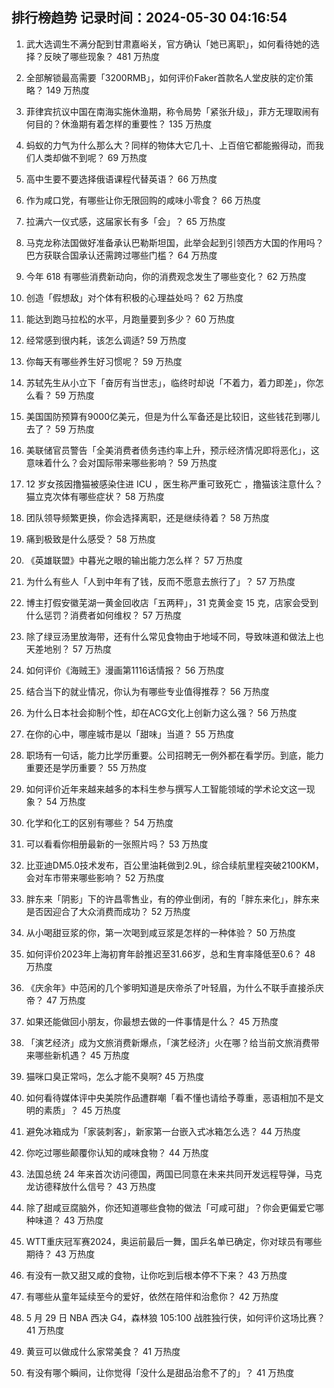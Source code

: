 
## 排行榜趋势 记录时间：2024-05-30 04:16:54
  
  1. 武大选调生不满分配到甘肃嘉峪关，官方确认「她已离职」，如何看待她的选择？反映了哪些现象？ 481 万热度
    
  2. 全部解锁最高需要「3200RMB」，如何评价Faker首款名人堂皮肤的定价策略？ 149 万热度
    
  3. 菲律宾抗议中国在南海实施休渔期，称令局势「紧张升级」，菲方无理取闹有何目的？休渔期有着怎样的重要性？ 135 万热度
    
  4. 蚂蚁的力气为什么那么大？同样的物体大它几十、上百倍它都能搬得动，而我们人类却做不到呢？ 69 万热度
    
  5. 高中生要不要选择俄语课程代替英语？ 66 万热度
    
  6. 作为咸口党，有哪些让你无限回购的咸味小零食？ 66 万热度
    
  7. 拉满六一仪式感，这届家长有多「会」？ 65 万热度
    
  8. 马克龙称法国做好准备承认巴勒斯坦国，此举会起到引领西方大国的作用吗？巴方获联合国承认还需跨过哪些门槛？ 64 万热度
    
  9. 今年 618 有哪些消费新动向，你的消费观念发生了哪些变化？ 62 万热度
    
  10. 创造「假想敌」对个体有积极的心理益处吗？ 62 万热度
    
  11. 能达到跑马拉松的水平，月跑量要到多少？ 60 万热度
    
  12. 经常感到很内耗，该怎么调适? 59 万热度
    
  13. 你每天有哪些养生好习惯呢？ 59 万热度
    
  14. 苏轼先生从小立下「奋厉有当世志」，临终时却说「不着力，着力即差」，你怎么看？ 59 万热度
    
  15. 美国国防预算有9000亿美元，但是为什么军备还是比较旧，这些钱花到哪儿去了？ 59 万热度
    
  16. 美联储官员警告「全美消费者债务违约率上升，预示经济情况即将恶化」，这意味着什么？会对国际带来哪些影响？ 59 万热度
    
  17. 12 岁女孩因撸猫被感染住进 ICU ，医生称严重可致死亡 ，撸猫该注意什么？猫立克次体有哪些症状？ 58 万热度
    
  18. 团队领导频繁更换，你会选择离职，还是继续待着？ 58 万热度
    
  19. 痛到极致是什么感受？ 58 万热度
    
  20. 《英雄联盟》中暮光之眼的输出能力怎么样？ 57 万热度
    
  21. 为什么有些人「人到中年有了钱，反而不愿意去旅行了」？ 57 万热度
    
  22. 博主打假安徽芜湖一黄金回收店「五两秤」，31 克黄金变 15 克，店家会受到什么惩罚？消费者如何维权？ 57 万热度
    
  23. 除了绿豆汤里放海带，还有什么常见食物由于地域不同，导致味道和做法上也天差地别？ 57 万热度
    
  24. 如何评价《海贼王》漫画第1116话情报？ 56 万热度
    
  25. 结合当下的就业情况，你认为有哪些专业值得推荐？ 56 万热度
    
  26. 为什么日本社会抑制个性，却在ACG文化上创新力这么强？ 56 万热度
    
  27. 在你的心中，哪座城市是以「甜味」当道？ 55 万热度
    
  28. 职场有一句话，能力比学历重要。公司招聘无一例外都在看学历。到底，能力重要还是学历重要？ 55 万热度
    
  29. 如何评价近年来越来越多的本科生参与撰写人工智能领域的学术论文这一现象？ 54 万热度
    
  30. 化学和化工的区别有哪些？ 54 万热度
    
  31. 可以看看你相册最新的一张照片吗？ 53 万热度
    
  32. 比亚迪DM5.0技术发布，百公里油耗做到2.9L，综合续航里程突破2100KM，会对车市带来哪些影响？ 52 万热度
    
  33. 胖东来「阴影」下的许昌零售业，有的停业倒闭，有的「胖东来化」，胖东来是否因迎合了大众消费而成功？ 52 万热度
    
  34. 从小喝甜豆浆的你，第一次喝到咸豆浆是怎样的一种体验？ 50 万热度
    
  35. 如何评价2023年上海初育年龄推迟至31.66岁，总和生育率降低至0.6？ 48 万热度
    
  36. 《庆余年》中范闲的几个爹明知道是庆帝杀了叶轻眉，为什么不联手直接杀庆帝？ 47 万热度
    
  37. 如果还能做回小朋友，你最想去做的一件事情是什么？ 45 万热度
    
  38. 「演艺经济」成为文旅消费新爆点，「演艺经济」火在哪？给当前文旅消费带来哪些新机遇？ 45 万热度
    
  39. 猫咪口臭正常吗，怎么才能不臭啊? 45 万热度
    
  40. 如何看待媒体评中央美院作品遭群嘲「看不懂也请给予尊重，恶语相加不是文明的素质」？ 45 万热度
    
  41. 避免冰箱成为「家装刺客」，新家第一台嵌入式冰箱怎么选？ 44 万热度
    
  42. 你吃过哪些颠覆你认知的咸味食物？ 44 万热度
    
  43. 法国总统 24 年来首次访问德国，两国已同意在未来共同开发远程导弹，马克龙访德释放什么信号？ 43 万热度
    
  44. 除了甜咸豆腐脑外，你还知道哪些食物的做法「可咸可甜」？你会更偏爱它哪种味道？ 43 万热度
    
  45. WTT重庆冠军赛2024，奥运前最后一舞，国乒名单已确定，你对球员有哪些期待？ 43 万热度
    
  46. 有没有一款又甜又咸的食物，让你吃到后根本停不下来？ 43 万热度
    
  47. 有哪些从童年延续至今的爱好，依然在陪伴和治愈你？ 42 万热度
    
  48. 5 月 29 日 NBA 西决 G4，森林狼 105:100 战胜独行侠，如何评价这场比赛？ 41 万热度
    
  49. 黄豆可以做成什么家常美食？ 41 万热度
    
  50. 有没有哪个瞬间，让你觉得「没什么是甜品治愈不了的」？ 41 万热度
    
